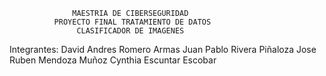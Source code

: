                   MAESTRIA DE CIBERSEGURIDAD             
              PROYECTO FINAL TRATAMIENTO DE DATOS
                   CLASIFICADOR DE IMAGENES

Integrantes:
  David Andres Romero Armas
  Juan Pablo Rivera Piñaloza
  Jose Ruben Mendoza Muñoz
  Cynthia Escuntar Escobar
  
  
  
